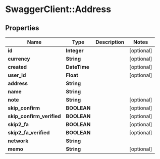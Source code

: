# SwaggerClient::Address

## Properties
Name | Type | Description | Notes
------------ | ------------- | ------------- | -------------
**id** | **Integer** |  | [optional] 
**currency** | **String** |  | [optional] 
**created** | **DateTime** |  | [optional] 
**user_id** | **Float** |  | [optional] 
**address** | **String** |  | 
**name** | **String** |  | 
**note** | **String** |  | [optional] 
**skip_confirm** | **BOOLEAN** |  | [optional] 
**skip_confirm_verified** | **BOOLEAN** |  | [optional] 
**skip2_fa** | **BOOLEAN** |  | [optional] 
**skip2_fa_verified** | **BOOLEAN** |  | [optional] 
**network** | **String** |  | 
**memo** | **String** |  | [optional] 


